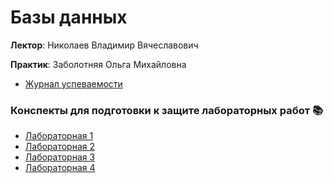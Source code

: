 # Базы данных
**Лектор**: Николаев Владимир Вячеславович

**Практик**: Заболотняя Ольга Михайловна

- [Журнал успеваемости](https://docs.google.com/spreadsheets/d/17-qBmFINbXZKrTq3FnJnsK3N9-ZaEreGT2r8w2EMx8w/edit?gid=532756585#gid=532756585)

### Конспекты для подготовки к защите лабораторных работ 📚
- [Лабораторная 1](https://docs.google.com/document/d/1FYAv5oX9XeU5vIh7x__4W9EdK9DHY3beouW14YdhFQo/edit?tab=t.0)
- [Лабораторная 2](https://github.com/LunarSonic/ITMO/blob/main/2%20Databases/notes/%D0%BB%D0%B0%D0%B1%D0%B0%202.pdf)
- [Лабораторная 3](https://github.com/LunarSonic/ITMO/blob/main/2%20Databases/notes/%D0%BB%D0%B0%D0%B1%D0%B0%203.pdf)
- [Лабораторная 4](https://github.com/LunarSonic/ITMO/blob/main/2%20Databases/notes/%D0%BB%D0%B0%D0%B1%D0%B0%204.pdf)